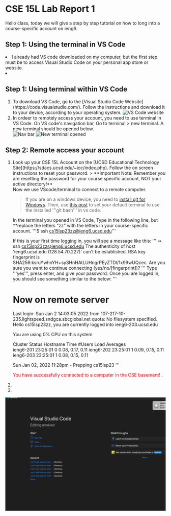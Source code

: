 # CSE 15L Lab Report 1 
Hello class, today we will give a step by step tutorial on how to long into a course-specific account on ieng6.

## Step 1: Using the terminal in VS Code
<li> I already had VS code downloaded on my computer, but the first step must be to access Visual Studio Code on your personal app store or website.
<li> 

## Step 1: Using terminal within VS Code
<ol>
<li> To download VS Code, go to the [Visual Studio Code Website](https://code.visualstudio.com/). Follow the instructions and download it to your device, according to your operating system. 
<img src = "" alt = "VS Code website">
</li>

<li> In ordeer to remotely access your account, you need to use terminal in VS Code. On VS code's navigation bar, Go to terminal > new terminal. A new terminal should be opened below. </li>
<img src = "" alt = "Nav bar">
<img src = "" alt = "New terminal opened">

</ol>

## Step 2: Remote access your account
<ol>
  <li> Look up your CSE 15L Account on the [UCSD Educational Technology Site](https://sdacs.ucsd.edu/~icc/index.php). Follow the on screen instructions to reset your password. 
> **Important Note: Remember you are resetting the password for your course specific account, NOT your active directory!**
  </li> Now we use VScode/terminal to connect to a remote computer. 
  
>  If you are on a windows device, you need to [install git for Windows](https://gitforwindows.org/). Then, use [this post](https://stackoverflow.com/a/50527994) to set your default terminal to use the installed '''git bash''' in vs code. 

  In the terminal you opened in VS Code, Type in the following line, but **replace the letters "zz" with the letters in your course-specific account. 
  '''$ ssh cs15lsp23zz@ieng6.ucsd.edu'''
  
If this is your first time logging in, you will see a message like this: 
  '''
  ⤇ ssh cs15lsp23zz@ieng6.ucsd.edu
The authenticity of host 'ieng6.ucsd.edu (128.54.70.227)' can't be established.
RSA key fingerprint is SHA256:ksruYwhnYH+sySHnHAtLUHngrPEyZTDl/1x99wUQcec.
Are you sure you want to continue connecting (yes/no/[fingerprint])?
  '''
  Type '''yes''', press enter, and give your password. Once you are logged in, you should see something similar to the below: 
  '''
  # Now on remote server
Last login: Sun Jan  2 14:03:05 2022 from 107-217-10-235.lightspeed.sndgca.sbcglobal.net
quota: No filesystem specified.
Hello cs15lsp23zz, you are currently logged into ieng6-203.ucsd.edu

You are using 0% CPU on this system

Cluster Status 
Hostname     Time    #Users  Load  Averages  
ieng6-201   23:25:01   0  0.08,  0.17,  0.11
ieng6-202   23:25:01   1  0.09,  0.15,  0.11
ieng6-203   23:25:01   1  0.08,  0.15,  0.11

Sun Jan 02, 2022 11:28pm - Prepping cs15lsp23
  '''

  <span style="color:red">You have successfully connected to a computer in the CSE basement! </span>.
  
  <li>
  <li></li>


</ol>


![Image](https://github.com/deliasi/cse15l-lab-reports/blob/main/Screen%20Shot%202023-04-05%20at%204.21.01%20PM.png)

